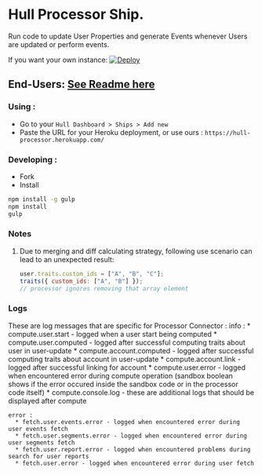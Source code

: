 
# Hull Processor Ship.

Run code to update User Properties and generate Events whenever Users are updated or perform events.

If you want your own instance: [![Deploy](https://www.herokucdn.com/deploy/button.png)](https://heroku.com/deploy?template=https://github.com/hull-ships/hull-processor)

End-Users: [See Readme here](https://dashboard.hullapp.io/readme?url=https://hull-processor.herokuapp.com)
---

### Using :

- Go to your `Hull Dashboard > Ships > Add new`
- Paste the URL for your Heroku deployment, or use ours : `https://hull-processor.herokuapp.com/`

### Developing :

- Fork
- Install

```sh
npm install -g gulp
npm install
gulp
```

### Notes

1. Due to merging and diff calculating strategy, following use scenario can lead to an unexpected result:
    ```js
    user.traits.custom_ids = ["A", "B", "C"];
    traits({ custom_ids: ["A", "B"] });
    // processor ignores removing that array element
    ```

### Logs

  These are log messages that are specific for Processor Connector :
    info :
      * compute.user.start - logged when a user start being computed
      * compute.user.computed - logged after successful computing traits about user in user-update
      * compute.account.computed - logged after successful computing traits about account in user-update
      * compute.account.link - logged after successful linking for account
      * compute.user.error - logged when encountered error during compute operation (sandbox boolean shows if the error occured inside the sandbox code or in the processor code itself)
      * compute.console.log - these are additional logs that should be displayed after compute

    error :
      * fetch.user.events.error - logged when encountered error during user events fetch
      * fetch.user.segments.error - logged when encountered error during user segments fetch
      * fetch.user.report.error - logged when encountered problems during search for user reports
      * fetch.user.error - logged when encountered error during user fetch

